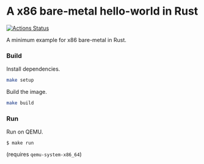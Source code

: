 # A x86 bare-metal hello-world in Rust

[![Actions Status](https://github.com/YushiOMOTE/baremetal-helloworld/workflows/run/badge.svg)](https://github.com/YushiOMOTE/baremetal-helloworld/actions)

A minimum example for x86 bare-metal in Rust.

### Build

Install dependencies.

```sh
make setup
```

Build the image.

```sh
make build
```

### Run

Run on QEMU.

```
$ make run
```

(requires `qemu-system-x86_64`)
